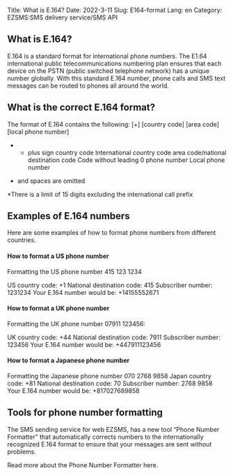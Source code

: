 Title: What is E.164?
Date: 2022-3-11
Slug: E164-format
Lang: en
Category: EZSMS:SMS delivery service/SMS API

## What is E.164?

E.164 is a standard format for international phone numbers. 
The E1.64 international public telecommunications numbering plan ensures that each device on the PSTN (public switched telephone network) has a unique number globally. 
With this standard E.164 number, phone calls and SMS text messages can be routed to phones all around the world.

## What is the correct E.164 format?

The format of E.164 contains the following:
[+] [country code] [area code] [local phone number]

+ - plus sign country code 
International country code area code/national destination code 
Code without leading 0 phone number 
Local phone number
- and spaces are omitted

*There is a limit of 15 digits excluding the international call prefix

## Examples of E.164 numbers
Here are some examples of how to format phone numbers from different countries.


#### How to format a US phone number
Formatting the US phone number 415 123 1234

US country code: +1
National destination code: 415
Subscriber number: 1231234
Your E.164 number would be: +14155552671

#### How to format a UK phone number
Formatting the UK phone number 07911 123456:

UK country code: +44
National destination code: 7911
Subscriber number: 123456
Your E.164 number would be: +447911123456

#### How to format a Japanese phone number
Formatting the Japanese phone number 070 2768 9858
Japan country code: +81
National destination code: 70
Subscriber number: 2768 9858
Your E.164 number would be: +817027689858

## Tools for phone number formatting
The SMS sending service for web EZSMS, has a new tool “Phone Number Formatter” that automatically 
corrects numbers to the internationally recognized E.164 format to ensure that your messages are sent without problems.

Read more about the Phone Number Formatter here.





